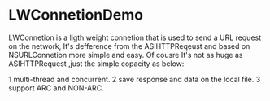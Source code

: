 LWConnetionDemo
===============

LWConnetion is a ligth weight connetion that is used to send a URL request on the  network, It's defference from the ASIHTTPReqeust
and based on NSURLConnetion more simple and easy. Of cousre It's not as huge as ASIHTTPRequest ,just the simple copacity as below:

1 multi-thread and concurrent.
2 save response and data on the local file. 
3 support ARC and NON-ARC.

